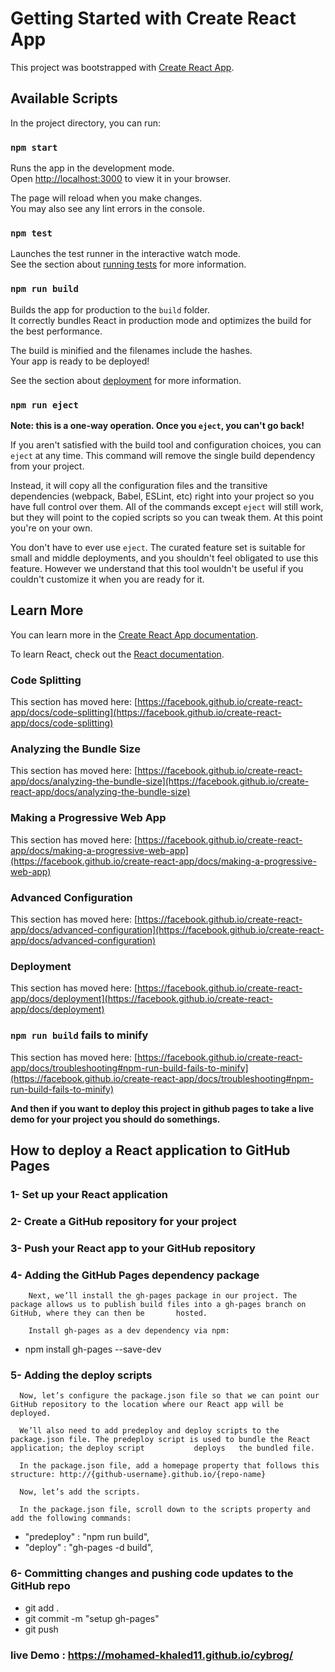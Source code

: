 # Getting Started with Create React App

This project was bootstrapped with [Create React App](https://github.com/facebook/create-react-app).

## Available Scripts

In the project directory, you can run:

### `npm start`

Runs the app in the development mode.\
Open [http://localhost:3000](http://localhost:3000) to view it in your browser.

The page will reload when you make changes.\
You may also see any lint errors in the console.

### `npm test`

Launches the test runner in the interactive watch mode.\
See the section about [running tests](https://facebook.github.io/create-react-app/docs/running-tests) for more information.

### `npm run build`

Builds the app for production to the `build` folder.\
It correctly bundles React in production mode and optimizes the build for the best performance.

The build is minified and the filenames include the hashes.\
Your app is ready to be deployed!

See the section about [deployment](https://facebook.github.io/create-react-app/docs/deployment) for more information.

### `npm run eject`

**Note: this is a one-way operation. Once you `eject`, you can't go back!**

If you aren't satisfied with the build tool and configuration choices, you can `eject` at any time. This command will remove the single build dependency from your project.

Instead, it will copy all the configuration files and the transitive dependencies (webpack, Babel, ESLint, etc) right into your project so you have full control over them. All of the commands except `eject` will still work, but they will point to the copied scripts so you can tweak them. At this point you're on your own.

You don't have to ever use `eject`. The curated feature set is suitable for small and middle deployments, and you shouldn't feel obligated to use this feature. However we understand that this tool wouldn't be useful if you couldn't customize it when you are ready for it.

## Learn More

You can learn more in the [Create React App documentation](https://facebook.github.io/create-react-app/docs/getting-started).

To learn React, check out the [React documentation](https://reactjs.org/).

### Code Splitting

This section has moved here: [https://facebook.github.io/create-react-app/docs/code-splitting](https://facebook.github.io/create-react-app/docs/code-splitting)

### Analyzing the Bundle Size

This section has moved here: [https://facebook.github.io/create-react-app/docs/analyzing-the-bundle-size](https://facebook.github.io/create-react-app/docs/analyzing-the-bundle-size)

### Making a Progressive Web App

This section has moved here: [https://facebook.github.io/create-react-app/docs/making-a-progressive-web-app](https://facebook.github.io/create-react-app/docs/making-a-progressive-web-app)

### Advanced Configuration

This section has moved here: [https://facebook.github.io/create-react-app/docs/advanced-configuration](https://facebook.github.io/create-react-app/docs/advanced-configuration)

### Deployment

This section has moved here: [https://facebook.github.io/create-react-app/docs/deployment](https://facebook.github.io/create-react-app/docs/deployment)

### `npm run build` fails to minify

This section has moved here: [https://facebook.github.io/create-react-app/docs/troubleshooting#npm-run-build-fails-to-minify](https://facebook.github.io/create-react-app/docs/troubleshooting#npm-run-build-fails-to-minify)

**And then if you want to deploy this project in github pages to take a live demo for your project you should do somethings.**
## **How to deploy a React application to GitHub Pages**

### 1- Set up your React application
### 2- Create a GitHub repository for your project
### 3- Push your React app to your GitHub repository
### 4- Adding the GitHub Pages dependency package
        Next, we’ll install the gh-pages package in our project. The package allows us to publish build files into a gh-pages branch on GitHub, where they can then be       hosted.

        Install gh-pages as a dev dependency via npm:
  - npm install gh-pages --save-dev
### 5- Adding the deploy scripts
      Now, let’s configure the package.json file so that we can point our GitHub repository to the location where our React app will be deployed.

      We’ll also need to add predeploy and deploy scripts to the package.json file. The predeploy script is used to bundle the React application; the deploy script           deploys   the bundled file.

      In the package.json file, add a homepage property that follows this structure: http://{github-username}.github.io/{repo-name}

      Now, let’s add the scripts.

      In the package.json file, scroll down to the scripts property and add the following commands:

  * "predeploy" : "npm run build",
  * "deploy" : "gh-pages -d build",

### 6- Committing changes and pushing code updates to the GitHub repo
  * git add .
  * git commit -m "setup gh-pages"
  * git push
  
### live Demo : https://mohamed-khaled11.github.io/cybrog/

